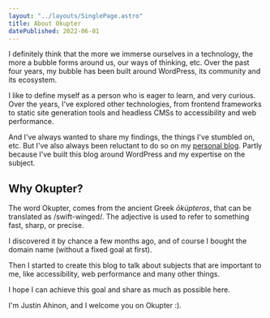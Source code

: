 ```yaml
---
layout: "../layouts/SinglePage.astro"
title: About Okupter
datePublished: 2022-06-01
---
```


I definitely think that the more we immerse ourselves in a technology, the more a bubble forms around us, our ways of thinking, etc.  Over the past four years, my bubble has been built around WordPress, its community and its ecosystem.

I like to define myself as a person who is eager to learn, and very curious. Over the years, I've explored other technologies, from frontend frameworks to static site generation tools and headless CMSs to accessibility and web performance.

And I've always wanted to share my findings, the things I've stumbled on, etc. But I've also always been reluctant to do so on my [personal blog](https://segbedji.com). Partly because I've built this blog around WordPress and my expertise on the subject.

## Why Okupter?

The word Okupter, comes from the ancient Greek *ōkúpteros*, that can be translated as /swift-winged/. The adjective is used to refer to something fast, sharp, or precise.

I discovered it by chance a few months ago, and of course I bought the domain name (without a fixed goal at first).

Then I started to create this blog to talk about subjects that are important to me, like accessibility, web performance and many other things.

I hope I can achieve this goal and share as much as possible here.

I'm Justin Ahinon, and I welcome you on Okupter :).
